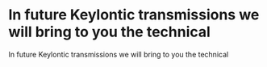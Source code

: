 # In future Keylontic transmissions we will bring to you the technical

In future Keylontic transmissions we will bring to you the technical